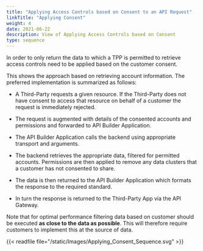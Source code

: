 ```yaml
---
title: "Applying Access Controls based on Consent to an API Request"
linkTitle: "Applying Consent"
weight: 4
date: 2021-06-22
description: View of Applying Access Controls based on Consent
type: sequence
---
```


In order to only return the data to which a TPP is permitted to retrieve access controls need to be applied based on the customer consent.

This shows the approach based on retrieving account information. The preferred implementation is summarized as follows:

-   A Third-Party requests a given resource. If the Third-Party does not have consent to access that resource on behalf of a customer the request is immediately rejected.

-   The request is augmented with details of the consented accounts and permissions and forwarded to API Builder Application.

-   The API Builder Application calls the backend using appropriate transport and arguments.

-   The backend retrieves the appropriate data, filtered for permitted accounts. Permissions are then applied to remove any data clusters that a customer has not consented to share.

-   The data is then returned to the API Builder Application which formats the response to the required standard.

-   In turn the response is returned to the Third-Party App via the API Gateway.

Note that for optimal performance filtering data based on customer should be executed **as close to the data as possible**. This will therefore require customers to implement this at the source of data.

{{< readfile file="/static/Images/Applying_Consent_Sequence.svg" >}}

<script src="/js/scroll-sequence-diagram-headings.js"></script>
